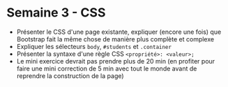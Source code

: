 # Semaine 3 - CSS

- Présenter le CSS d'une page existante, expliquer (encore une fois) que Bootstrap fait la même chose de manière plus complète et complexe
- Expliquer les sélecteurs `body`, `#students` et `.container`
- Présenter la syntaxe d'une règle CSS `<propriété>: <valeur>;`
- Le mini exercice devrait pas prendre plus de 20 min (en profiter pour faire une mini correction de 5 min avec tout le monde avant de reprendre la construction de la page)
